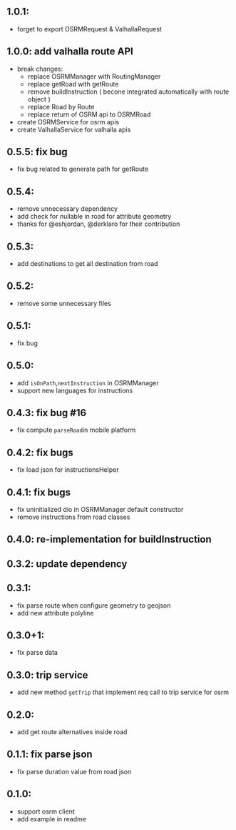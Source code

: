 ## 1.0.1: 
* forget to export OSRMRequest & ValhallaRequest
## 1.0.0: add valhalla route API
* break changes:
    * replace OSRMManager with RoutingManager
    * replace getRoad with getRoute
    * remove buildInstruction ( becone integrated automatically with route object )
    * replace Road by Route
    * replace return of OSRM api to OSRMRoad
* create OSRMService for osrm apis
* create ValhallaService for valhalla apis

## 0.5.5: fix bug
* fix bug related to generate path for getRoute
## 0.5.4:
* remove unnecessary dependency
* add check for nullable in road for attribute geometry
* thanks for @eshjordan, @derklaro  for their contribution 
## 0.5.3:
* add destinations to get all destination from road
## 0.5.2:
* remove some unnecessary files
## 0.5.1:
* fix bug
## 0.5.0: 
* add `isOnPath`,`nextInstruction` in OSRMManager
* support new languages for instructions
## 0.4.3: fix bug #16
* fix compute `parseRoad`in mobile platform
## 0.4.2: fix bugs
* fix load json for instructionsHelper
## 0.4.1: fix bugs
* fix uninitialized dio in OSRMManager default constructor
* remove instructions from road classes
## 0.4.0: re-implementation for buildInstruction
## 0.3.2: update dependency
## 0.3.1:
* fix parse route when configure geometry to geojson
* add new attribute polyline
## 0.3.0+1:
* fix parse data
## 0.3.0: trip service
* add new method `getTrip` that implement req call to trip service for osrm
## 0.2.0:  
* add get route alternatives inside road
## 0.1.1: fix parse json
* fix parse duration value from road json
## 0.1.0:
* support osrm client
* add example in readme